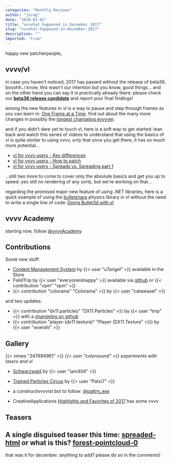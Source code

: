 ```yaml
---
categories: "Monthly Reviews"
author: "joreg"
date: "2018-01-02"
title: "vvvvhat happened in December 2017"
slug: "vvvvhat-happened-in-december-2017"
description: ""
imported: "true"
---
```



happy new patcherpeople,

## vvvv/vl

in case you haven't noticed, 2017 has passed without the release of beta36. booohh..i know, this wasn't our intention but you know, good things... and on the other hand you can say it is practically already there: please check our **[beta36 release candidate](/blog/2018/beta36-release-candidate)** and report your final findings!

among the new features in vl is a way to pause and step through frames as you can learn in: [One Frame at a Time](/blog/2017/vl-one-frame-at-a-time). find out about the many more changes in possibly the [longest changelog evvvver](https://betadocs.vvvv.org/changelog/index.html).

and if you didn't dare yet to touch vl, here is a soft way to get started: lean back and watch this series of videos to understand that using the basics of vl is quite similar to using vvvv, only that once you get there, it has so much more potential...

* [vl for vvvv users - Key differences](https://discourse.vvvv.org/t/vl-for-vvvv-users-key-differences-1-5/15919)
* [vl for vvvv users - How to patch](https://discourse.vvvv.org/t/vl-for-vvvv-users-how-to-patch-2-5/15948)
* [vl for vvvv users - Spreads vs. Spreading part 1](https://discourse.vvvv.org/t/vl-for-vvvv-users-spreads-vs-spreading-pt-1-3-5/15956)

...still two more to come to cover only the absolute basics and get you up to speed. yes still no rendering of any sorts, but we're working on that...

regarding the promised major new feature of using .NET libraries, here is a quick example of using the [bulletsharp](http://andrestraks.github.io/BulletSharp/) physics library in vl without the need to write a single line of code: [Doing Bullet3d with vl](https://discourse.vvvv.org/t/doing-bullet3d-with-vl/15916)

## vvvv Academy

starting now, follow [@vvvvAcademy](https://twitter.com/vvvvAcademy)

## Contributions

<!--{SPLIT()}-->
Some new stuff:
* [Content Management System](https://vvvv.org/store/store#content-management-system) by {{< user "u7angel" >}} available in the Store
* FieldTrip by {{< user "everyoneishappy" >}} available via [github](https://github.com/everyoneishappy/FieldTrip) or {{< contribution "vpm" "vpm" >}}
* {{< contribution "colorama" "Colorama" >}} by {{< user "catweasel" >}}
<!--~~~-->
and two updates:
* {{< contribution "dx11.particles" "DX11.Particles" >}} by {{< user "tmp" >}} with a [changelog on github](https://github.com/letmp/dx11-particles/blob/master/CHANGELOG.md)
* {{< contribution "player-(dx11.texture)" "Player (DX11.Texture" >}}) by {{< user "woeishi" >}}
<!--{SPLIT}-->

## Gallery

{{< vimeo "247694961" >}}
*{{< user "colorsound" >}} experiments with lasers and vl*
* [Schwarzwald](/blog/schwarzwald) by {{< user "iam404" >}}
* [Trained Particles Circus](/blog/trained-particles-circus.) by {{< user "Patxi7" >}}

* a constructivvvvist bot to follow: [@pattrn_exe](https://twitter.com/pttrn_exe)
* CreativeApplications [Highlights and Favorites of 2017](http://www.creativeapplications.net/features/can-2017-highlights-and-favourites) has some vvvv

## Teasers

A single disguised teaser this time: [spreaded-html](/blog/spreaded-html) or what is this? [forest-pointcloud-0](/blog/forest-pointcloud-0)
--- 

that was it for december. anything to add? please do so in the comments!